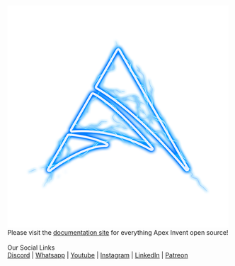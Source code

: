 
![](./assets/apexlightningiconsmall.png)
Please visit the [documentation site](https://apexinvent.github.io/ApexInvent-Documentation/) for everything Apex Invent open source!
<br>
<br>
Our Social Links
<br>
[Discord](https://discord.gg/vhEEsyMe3b) | [Whatsapp](https://chat.whatsapp.com/KzhH6vuGNllLFxyq71jtEv) | [Youtube](https://www.youtube.com/@ApexInvent) | [Instagram](https://www.instagram.com/ApexInvent/) | [LinkedIn](https://www.linkedin.com/company/apex-invent-pty-ltd/) | [Patreon](https://www.patreon.com/apexinvent/membership)
<br>

